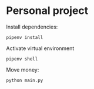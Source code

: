 # Personal project

Install dependencies:

`pipenv install`

Activate virtual environment

`pipenv shell`

Move money:

`python main.py`